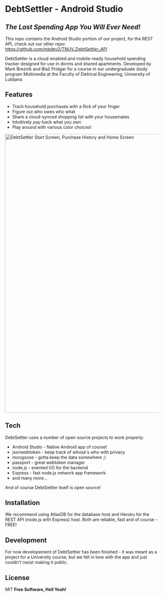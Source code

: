 # DebtSettler - Android Studio
## _The Last Spending App You Will Ever Need!_

This repo contains the Android Studio portion of our project, for the REST API, check out our other repo: https://github.com/mbdev2/TNUV_DebtSettler_API

DebtSettler is a cloud-enabled and mobile-ready household spending tracker designed for use in dorms and shared apartments.
Developed by Mark Breznik and Blaž Pridgar for a course in our undergraduate study program Multimedia at the Faculty of Eletrical Engineering, University of Lubljana

## Features

- Track household purchases with a flick of your finger
- Figure out who owes who what
- Share a cloud-synced shopping list with your housemates
- Intuitively pay-back what you own
- Play around with various color choices!

<img width="914" alt="DebtSettler Start Screen, Purchase History and Home Screen" src="https://user-images.githubusercontent.com/72226231/120117809-50804600-c18f-11eb-8ff4-19bdab49d4fd.png">



## Tech

DebtSettler uses a number of open source projects to work properly:

- Android Studio - Native Android app of course!
- jsonwebtoken - keep track of whose's who with privacy
- mongoose - gotta keep the data somewhere ;)
- passport - great webtoken manager
- node.js - evented I/O for the backend
- Express - fast node.js network app framework
- and many more...

And of course DebtSettler itself is open source!

## Installation

We recommend using AtlasDB for the database host and Heroku for the REST API (node.js with Express) host. Both are reliable, fast and of course - FREE!

## Development

For now developement of DebtSettler has been finished - it was meant as a project for a University course, but we fell in love with the app and just couldn't resist making it public.

## License

MIT
**Free Software, Hell Yeah!**
